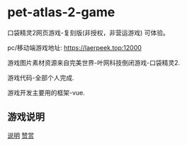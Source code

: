 # pet-atlas-2-game

口袋精灵2网页游戏-复刻版(非授权，非营运游戏)
可体验。

pc/移动端游戏地址: https://laerpeek.top:12000

游戏图片素材资源来自完美世界-叶网科技倒闭游戏-口袋精灵2.

游戏代码-全部个人完成.

游戏开发主要用的框架-vue.



## 游戏说明
[说明](https://github.com/laerpeeK/pet-atlas-2-game/blob/main/1.png)
[赞赏](https://github.com/laerpeeK/pet-atlas-2-game/blob/main/2.png)